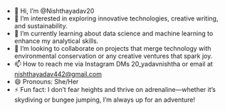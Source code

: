 - 👋 Hi, I’m @Nishthayadav20
- 👀 I’m interested in exploring innovative technologies, creative writing, and sustainability.
- 🌱 I’m currently learning about data science and machine learning to enhance my analytical skills.
- 💞️ I’m looking to collaborate on  projects that merge technology with environmental conservation or any creative ventures that spark joy.
- 📫 How to reach me via Instagram DMs 20_yadavnishtha or email at nishthayadav442@gmail.com
- 😄 Pronouns: She/Her
- ⚡ Fun fact: I don’t fear heights and thrive on adrenaline—whether it’s skydiving or bungee jumping, I’m always up for an adventure!


<!---
Nishthayadav20/Nishthayadav20 is a ✨ special ✨ repository because its `README.md` (this file) appears on your GitHub profile.
You can click the Preview link to take a look at your changes.
--->

